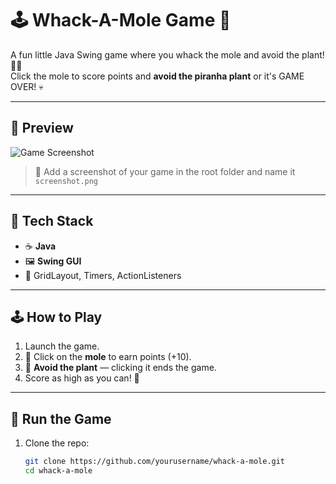 # 🕹️ Whack-A-Mole Game 🎯

A fun little Java Swing game where you whack the mole and avoid the plant! 🌱🐹  
Click the mole to score points and **avoid the piranha plant** or it's GAME OVER! 💀

---

## 📸 Preview

![Game Screenshot](./screenshot.png)  
> 📝 Add a screenshot of your game in the root folder and name it `screenshot.png`

---

## 🧰 Tech Stack

- ☕ **Java**
- 🖼️ **Swing GUI**
- 🎨 GridLayout, Timers, ActionListeners

---

## 🕹️ How to Play

1. Launch the game.
2. 🐹 Click on the **mole** to earn points (+10).
3. 🌱 **Avoid the plant** — clicking it ends the game.
4. Score as high as you can! 💯

---

## 🚀 Run the Game

1. Clone the repo:
   ```bash
   git clone https://github.com/yourusername/whack-a-mole.git
   cd whack-a-mole

